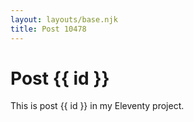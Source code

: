 ```yaml
---
layout: layouts/base.njk
title: Post 10478
---
```


# Post {{ id }}

This is post {{ id }} in my Eleventy project.
